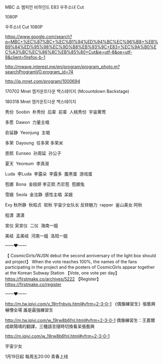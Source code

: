 
MBC 쇼 챔피언 비하인드 E83 우주소녀 Cut

1080P

우주소녀 Cut 1080P

https://www.google.com/search?q=MBC+%EC%87%BC+%EC%B1%94%ED%94%BC%EC%96%B8+%EB%B9%84%ED%95%98%EC%9D%B8%EB%93%9C+E83+%EC%9A%B0%EC%A3%BC%EC%86%8C%EB%85%80+Cut&ie=utf-8&oe=utf-8&client=firefox-b-1

http://mwave.interest.me/en/program/program_photo.m?searchProgramVO.program_id=74

http://jp.mnet.com/program/1000694

170702 Mnet 엠카운트다운 백스테이지 (Mcountdown Backstage)

180318 Mnet 엠카운트다운 백스테이지


秀份  Soobin  朴秀份  后辈  前辈  人桃秀份  宇宙黄莺

多愿  Dawon  力量主唱

俞延静  Yeonjung  主唱

多荣  Dayoung  任多荣  多荣米

恩熙  Eunseo  孙周延  孙公子

夏天  Yeoreum  李真淑

Luda  李Luda  李露朵  李露多  腹黑蛋  游戏蛋

苞娜  Bona  金枝妍  李正熙  杰尼苞  苞娜兔  

雪娥  Seola  金泫静  感性主唱  呆娥

Exy 秋所静  秋昭贞  软秋 宇宙少女队长 反转魅力  rapper  釜山美女 阿秋

程潇  潇潇

宣仪 吴宣仪  二仪  海南一姐

美岐  孟美岐  河南一姐  洛阳一姐

——♥——

【 CosmicGirls/WJSN debut the second anniversary of the light box should aid project】
When the vote reaches 100%, the names of the fans participating in the project and the posters of CosmicGirls appear together at the Korean Subway Station
【Vote, one vote per day】
https://firstmake.co/archives/5222
【Register】
https://firstmake.co/register

——♥——

http://m.tw.iqiyi.com/v_19rrfnbyis.html#vfrm=2-3-0-1 《偶像練習生》張藝興嚇懵全場 誰是最強練習生

http://m.tw.iqiyi.com/w_19rw8b6fnl.html#vfrm=2-3-0-1  偶像練習生：王嘉爾成歐陽靖的翻譯，三種語言隨時切換看呆張藝興

http://m.iqiyi.com/w_19rw8b6fnl.html#vfrm=2-3-0-1

宇宙少女

1月19日起 每周五20:00 青春上线
